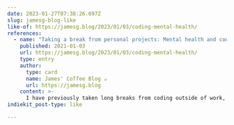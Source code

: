 ```yaml
---
date: 2023-01-27T07:38:26.697Z
slug: jamesg-blog-like
like-of: https://jamesg.blog/2023/01/03/coding-mental-health/
references:
  - name: "Taking a break from personal projects: Mental health and coding"
    published: 2021-01-03
    url: https://jamesg.blog/2023/01/03/coding-mental-health/
    type: entry
    author:
      type: card
      name: James' Coffee Blog ☕
      url: https://jamesg.blog
    content: >-
      I have previously taken long breaks from coding outside of work, some of which have lasted months. I remember last time there was a voice in my brain that said "this is enough" and I decided to take a step back. Building projects for work is one thing; I have support and motivation and I am contributing toward a goal that a whole team is working on. But when I work on personal projects, sometimes I get stuck working on things that don't really matter and that I spe…
indiekit_post-type: like

---
```


